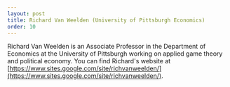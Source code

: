```yaml
---
layout: post
title: Richard Van Weelden (University of Pittsburgh Economics)
order: 10
---
```


Richard Van Weelden is an Associate Professor in the Department of Economics at the University of Pittsburgh working on applied game theory and political economy.
You can find Richard's website at [https://www.sites.google.com/site/richvanweelden/](https://www.sites.google.com/site/richvanweelden/).
